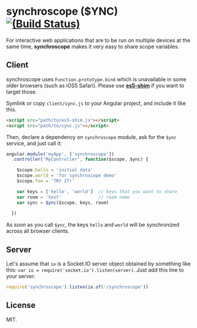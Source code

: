 
synchroscope ($YNC) [![(Build Status)](https://travis-ci.org/dtinth/synchroscope.png?branch=master)](https://travis-ci.org/dtinth/synchroscope)
===================

For interactive web applications that are to be run on multiple devices at the same time,
__synchroscope__ makes it very easy to share scope variables.

Client
------

synchroscope uses `Function.prototype.bind` which is unavailable in some older browsers (such as iOS5 Safari).
Please use [__es5-shim__](https://github.com/kriskowal/es5-shim) if you want to target those.

Symlink or copy `client/sync.js` to your Angular project, and include it like this.

```html
<script src="path/to/es5-shim.js"></script>
<script src="path/to/sync.js"></script>
```

Then, declare a dependency on `synchroscope` module,
ask for the `$ync` service, and just call it:

```javascript
angular.module('myApp', ['synchroscope'])
  .controller('MyController', function($scope, $ync) {

    $scope.hello = 'initial data'
    $scope.world = 'for synchroscope demo'
    $scope.foo = 'TRY IT!'

    var keys = ['hello', 'world']  // keys that you want to share
    var room = 'test'              // room name
    var sync = $ync($scope, keys, room)
    
  })
```

As soon as you call `$ync`, the keys `hello` and `world` will be
synchronized across all browser clients.


Server
------

Let's assume that `io` is a Socket.IO server object obtained by something like this:
`var io = require('socket.io').listen(server)`. Just add this line to your server:

```javascript
require('synchroscope').listen(io.of('/synchroscope'))
```

License
-------
MIT.
